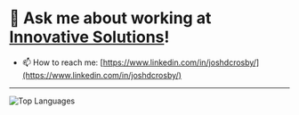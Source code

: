 # 💬 Ask me about working at [Innovative Solutions](https://innovativesol.com)! 

- 📫 How to reach me: [https://www.linkedin.com/in/joshdcrosby/](https://www.linkedin.com/in/joshdcrosby/)

----
<!-- ![Josh's GitHub stats](https://github-readme-stats.vercel.app/api?username=joshcrosby&show_icons=true&hide=stars,contribs&count_private=true)
-->

![Top Languages](https://github-readme-stats.vercel.app/api/top-langs/?username=joshcrosby&layout=compact)

<!--
**JoshCrosby/JoshCrosby** is a ✨ _special_ ✨ repository because its `README.md` (this file) appears on your GitHub profile.

Here are some ideas to get you started:

- 🔭 I’m currently working on ...
- 🌱 I’m currently learning ...
- 👯 I’m looking to collaborate on ...
- 🤔 I’m looking for help with ...
- 💬 Ask me about ...
- 📫 How to reach me: ...
- ⚡ Fun fact: ...
-->
